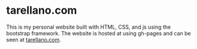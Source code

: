 # tarellano.com

This is my personal website built with HTML, CSS, and js using the bootstrap framework. The website is hosted at using gh-pages and can be seen at [tarellano.com](http://tarellano.com).
